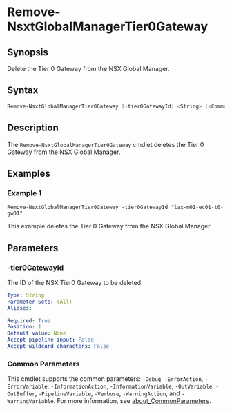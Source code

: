 # Remove-NsxtGlobalManagerTier0Gateway

## Synopsis

Delete the Tier 0 Gateway from the NSX Global Manager.

## Syntax

```powershell
Remove-NsxtGlobalManagerTier0Gateway [-tier0GatewayId] <String> [<CommonParameters>]
```

## Description

The `Remove-NsxtGlobalManagerTier0Gateway` cmdlet deletes the Tier 0 Gateway from the NSX Global Manager.

## Examples

### Example 1

```powersehll
Remove-NsxtGlobalManagerTier0Gateway -tier0GatewayId "lax-m01-ec01-t0-gw01"
```

This example deletes the Tier 0 Gateway from the NSX Global Manager.

## Parameters

### -tier0GatewayId

The ID of the NSX Tier0 Gateway to be deleted.

```yaml
Type: String
Parameter Sets: (All)
Aliases:

Required: True
Position: 1
Default value: None
Accept pipeline input: False
Accept wildcard characters: False
```

### Common Parameters

This cmdlet supports the common parameters: `-Debug`, `-ErrorAction`, `-ErrorVariable`, `-InformationAction`, `-InformationVariable`, `-OutVariable`, `-OutBuffer`, `-PipelineVariable`, `-Verbose`, `-WarningAction`, and `-WarningVariable`. For more information, see [about_CommonParameters](http://go.microsoft.com/fwlink/?LinkID=113216).
